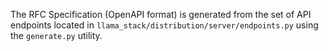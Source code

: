 The RFC Specification (OpenAPI format) is generated from the set of API endpoints located in `llama_stack/distribution/server/endpoints.py` using the `generate.py` utility.
